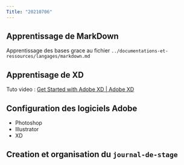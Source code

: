 ```yaml
---
Title: "20210706"
---
```


## Apprentissage de MarkDown
Apprentissage des bases grace au fichier `../documentations-et-ressources/langages/markdown.md`

## Apprentisage de XD
Tuto video : [Get Started with Adobe XD | Adobe XD](https://www.adobe.com/products/xd/learn/get-started.html)

## Configuration des logiciels Adobe
- Photoshop
- Illustrator
- XD

## Creation et organisation du `journal-de-stage`
